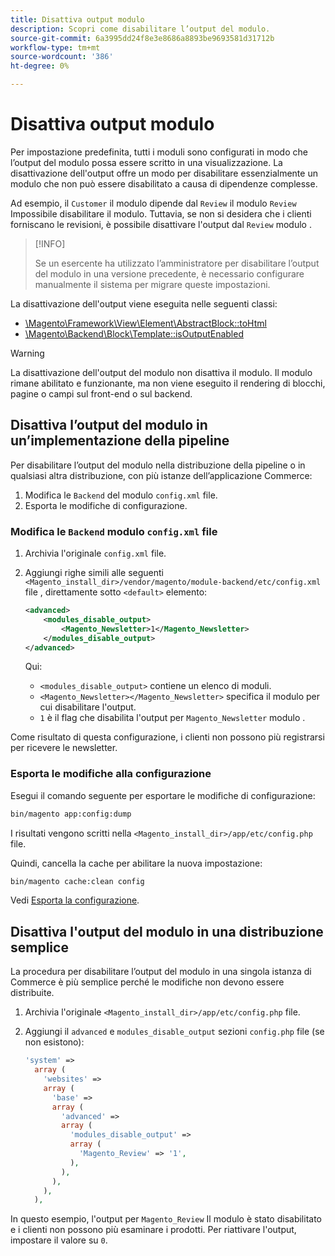 ```yaml
---
title: Disattiva output modulo
description: Scopri come disabilitare l’output del modulo.
source-git-commit: 6a3995dd24f8e3e8686a8893be9693581d31712b
workflow-type: tm+mt
source-wordcount: '386'
ht-degree: 0%

---
```



# Disattiva output modulo

Per impostazione predefinita, tutti i moduli sono configurati in modo che l’output del modulo possa essere scritto in una visualizzazione. La disattivazione dell&#39;output offre un modo per disabilitare essenzialmente un modulo che non può essere disabilitato a causa di dipendenze complesse.

Ad esempio, il `Customer` il modulo dipende dal `Review` il modulo `Review` Impossibile disabilitare il modulo. Tuttavia, se non si desidera che i clienti forniscano le revisioni, è possibile disattivare l&#39;output dal `Review` modulo .

>[!INFO]
>
>Se un esercente ha utilizzato l’amministratore per disabilitare l’output del modulo in una versione precedente, è necessario configurare manualmente il sistema per migrare queste impostazioni.

La disattivazione dell&#39;output viene eseguita nelle seguenti classi:

- [\Magento\Framework\View\Element\AbstractBlock::toHtml](https://github.com/magento/magento2/blob/36097739bbb0b8939ad9a2a0dadee64318153dca/lib/internal/Magento/Framework/View/Element/AbstractBlock.php#L651)
- [\Magento\Backend\Block\Template::isOutputEnabled](https://github.com/magento/magento2/blob/0c786907ffe03d0e2990612eec16ee58b00379c5/app/code/Magento/Backend/Block/Template.php#L96)

>[!WARNING]
>
>La disattivazione dell&#39;output del modulo non disattiva il modulo. Il modulo rimane abilitato e funzionante, ma non viene eseguito il rendering di blocchi, pagine o campi sul front-end o sul backend.

## Disattiva l’output del modulo in un’implementazione della pipeline

Per disabilitare l’output del modulo nella distribuzione della pipeline o in qualsiasi altra distribuzione, con più istanze dell’applicazione Commerce:

1. Modifica le `Backend` del modulo `config.xml` file.
1. Esporta le modifiche di configurazione.

### Modifica le `Backend` modulo `config.xml` file

1. Archivia l&#39;originale `config.xml` file.
1. Aggiungi righe simili alle seguenti `<Magento_install_dir>/vendor/magento/module-backend/etc/config.xml` file , direttamente sotto `<default>` elemento:

   ```xml
   <advanced>
       <modules_disable_output>
           <Magento_Newsletter>1</Magento_Newsletter>
       </modules_disable_output>
   </advanced>
   ```

   Qui:

   - `<modules_disable_output>` contiene un elenco di moduli.
   - `<Magento_Newsletter></Magento_Newsletter>` specifica il modulo per cui disabilitare l&#39;output.
   - `1` è il flag che disabilita l&#39;output per `Magento_Newsletter` modulo .

Come risultato di questa configurazione, i clienti non possono più registrarsi per ricevere le newsletter.

### Esporta le modifiche alla configurazione

Esegui il comando seguente per esportare le modifiche di configurazione:

```bash
bin/magento app:config:dump
```

I risultati vengono scritti nella `<Magento_install_dir>/app/etc/config.php` file.

Quindi, cancella la cache per abilitare la nuova impostazione:

```bash
bin/magento cache:clean config
```

Vedi [Esporta la configurazione](../cli/export-configuration.md).

## Disattiva l&#39;output del modulo in una distribuzione semplice

La procedura per disabilitare l’output del modulo in una singola istanza di Commerce è più semplice perché le modifiche non devono essere distribuite.

1. Archivia l&#39;originale `<Magento_install_dir>/app/etc/config.php` file.
1. Aggiungi il `advanced` e `modules_disable_output` sezioni `config.php` file (se non esistono):

   ```php
   'system' =>
     array (
       'websites' =>
       array (
         'base' =>
         array (
           'advanced' =>
           array (
             'modules_disable_output' =>
             array (
               'Magento_Review' => '1',
             ),
           ),
         ),
       ),
     ),
   ```

In questo esempio, l&#39;output per `Magento_Review` Il modulo è stato disabilitato e i clienti non possono più esaminare i prodotti.
Per riattivare l&#39;output, impostare il valore su `0`.
